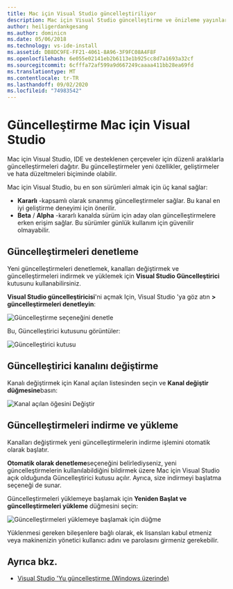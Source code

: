 ```yaml
---
title: Mac için Visual Studio güncelleştiriliyor
description: Mac için Visual Studio güncelleştirme ve önizleme yayınlarına erişme yönergeleri.
author: heiligerdankgesang
ms.author: dominicn
ms.date: 05/06/2018
ms.technology: vs-ide-install
ms.assetid: DB8DC9FE-FF21-4061-8A96-3F9FC08A4F8F
ms.openlocfilehash: 6e055e02141eb2b6113e1b925cc8d7a1693a32cf
ms.sourcegitcommit: 6cfffa72af599a9d667249caaaa411bb28ea69fd
ms.translationtype: MT
ms.contentlocale: tr-TR
ms.lasthandoff: 09/02/2020
ms.locfileid: "74983542"
---
```

# <a name="update-visual-studio-for-mac"></a>Güncelleştirme Mac için Visual Studio

Mac için Visual Studio, IDE ve desteklenen çerçeveler için düzenli aralıklarla güncelleştirmeleri dağıtır. Bu güncelleştirmeler yeni özellikler, geliştirmeler ve hata düzeltmeleri biçiminde olabilir.

Mac için Visual Studio, bu en son sürümleri almak için üç kanal sağlar:

* **Kararlı** -kapsamlı olarak sınanmış güncelleştirmeler sağlar. Bu kanal en iyi geliştirme deneyimi için önerilir.
* **Beta**  /  **Alpha** -kararlı kanalda sürüm için aday olan güncelleştirmelere erken erişim sağlar. Bu sürümler günlük kullanım için güvenilir olmayabilir.

## <a name="checking-for-updates"></a>Güncelleştirmeleri denetleme

Yeni güncelleştirmeleri denetlemek, kanalları değiştirmek ve güncelleştirmeleri indirmek ve yüklemek için **Visual Studio Güncelleştirici** kutusunu kullanabilirsiniz.

**Visual Studio güncelleştiricisi**'ni açmak Için, Visual Studio 'ya göz atın **> güncelleştirmeleri denetleyin**:

![Güncelleştirme seçeneğini denetle](media/update-image1.png)

Bu, Güncelleştirici kutusunu görüntüler:

![Güncelleştirici kutusu](media/update-image2.png)

## <a name="changing-the-updater-channel"></a>Güncelleştirici kanalını değiştirme

Kanalı değiştirmek için Kanal açılan listesinden seçin ve **Kanal değiştir düğmesine**basın:

![Kanal açılan öğesini Değiştir](media/update-image3.png)

## <a name="downloading-and-installing-updates"></a>Güncelleştirmeleri indirme ve yükleme

Kanalları değiştirmek yeni güncelleştirmelerin indirme işlemini otomatik olarak başlatır.

**Otomatik olarak denetleme**seçeneğini belirlediyseniz, yeni güncelleştirmelerin kullanılabildiğini bildirmek üzere Mac için Visual Studio açık olduğunda Güncelleştirici kutusu açılır. Ayrıca, size indirmeyi başlatma seçeneği de sunar.

Güncelleştirmeleri yüklemeye başlamak için **Yeniden Başlat ve güncelleştirmeleri yükleme** düğmesini seçin:

![Güncelleştirmeleri yüklemeye başlamak için düğme](media/update-image4.png)

Yüklenmesi gereken bileşenlere bağlı olarak, ek lisansları kabul etmeniz veya makinenizin yönetici kullanıcı adını ve parolasını girmeniz gerekebilir.

## <a name="see-also"></a>Ayrıca bkz.

- [Visual Studio 'Yu güncelleştirme (Windows üzerinde)](/visualstudio/install/update-visual-studio)